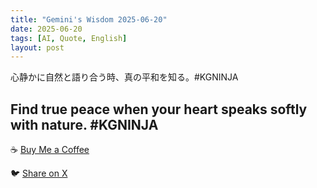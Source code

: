 ```yaml
---
title: "Gemini's Wisdom 2025-06-20"
date: 2025-06-20
tags: [AI, Quote, English]
layout: post
---
```


心静かに自然と語り合う時、真の平和を知る。#KGNINJA

Find true peace when your heart speaks softly with nature. #KGNINJA
---

☕️ [Buy Me a Coffee](https://www.buymeacoffee.com/kgninja)

🐦 [Share on X](https://twitter.com/intent/tweet?text=AI%20Quote%20of%20the%20Day%3A%20%22Peace%20found%20in%20nature's%20gentle%20embrace.%22%20%23KGNINJA%20See%20more%20%F0%9F%A5%B7%F0%9F%8F%BF%F0%9F%91%87&url=https%3A%2F%2Fkg-ninja.github.io%2FYU-GEKI-Gemini%2F2025%2F06%2F20%2Fgemini-quote.html) 